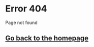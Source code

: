 # Error 404
Page not found

## [Go back to the homepage](https://andrea-augello.github.io/SviluppoSW/5)
